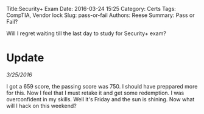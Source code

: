 Title:Security+ Exam
Date: 2016-03-24 15:25
Category: Certs
Tags: CompTIA, Vendor lock
Slug: pass-or-fail
Authors: Reese
Summary: Pass or Fail?

Will I regret waiting till the last day to study for Security+ exam?

# Update

*3/25/2016*

I got a 659 score, the passing score was 750. I should have preppared more for this. Now I feel that I must retake it and get some redemption. I was overconfident in my skills. Well it's Friday and the sun is shining. Now what will I hack on this weekend?


